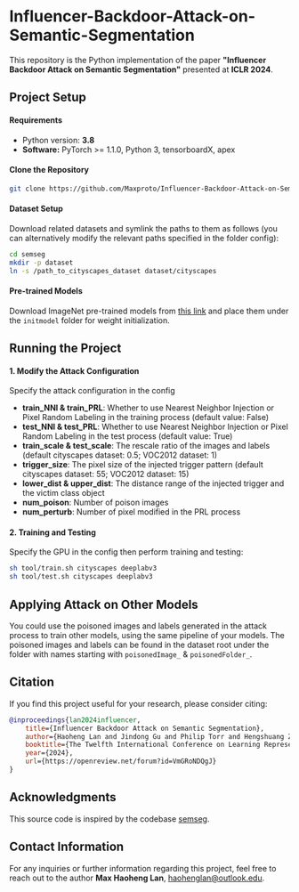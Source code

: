# Influencer-Backdoor-Attack-on-Semantic-Segmentation

This repository is the Python implementation of the paper **"Influencer Backdoor Attack on Semantic Segmentation"** presented at **ICLR 2024**.



## Project Setup

#### Requirements

- Python version: **3.8**
- **Software:** PyTorch >= 1.1.0, Python 3, tensorboardX, apex

#### Clone the Repository

```bash
git clone https://github.com/Maxproto/Influencer-Backdoor-Attack-on-Semantic-Segmentation.git
```

#### Dataset Setup

Download related datasets and symlink the paths to them as follows (you can alternatively modify the relevant paths specified in the folder config):

```bash
cd semseg
mkdir -p dataset
ln -s /path_to_cityscapes_dataset dataset/cityscapes
```

#### Pre-trained Models

Download ImageNet pre-trained models from [this link](https://drive.google.com/open?id=15wx9vOM0euyizq-M1uINgN0_wjVRf9J3) and place them under the `initmodel` folder for weight initialization.



## Running the Project

#### 1. Modify the Attack Configuration

Specify the attack configuration in the config

- **train_NNI & train_PRL**: Whether to use Nearest Neighbor Injection or Pixel Random Labeling in the training process (default value: False)
- **test_NNI & test_PRL**: Whether to use Nearest Neighbor Injection or Pixel Random Labeling in the test process (default value: True)
- **train_scale & test_scale**: The rescale ratio of the images and labels (default cityscapes dataset: 0.5; VOC2012 dataset: 1)
- **trigger_size**: The pixel size of the injected trigger pattern (default cityscapes dataset: 55; VOC2012 dataset: 15)
- **lower_dist & upper_dist**: The distance range of the injected trigger and the victim class object
- **num_poison**: Number of poison images
- **num_perturb**: Number of pixel modified in the PRL process

#### 2. Training and Testing

Specify the GPU in the config then perform training and testing:

```bash
sh tool/train.sh cityscapes deeplabv3
sh tool/test.sh cityscapes deeplabv3
```



## Applying Attack on Other Models

You could use the poisoned images and labels generated in the attack process to train other models, using the same pipeline of your models. The poisoned images and labels can be found in the dataset root under the folder with names starting with `poisonedImage_` & `poisonedFolder_`.



## Citation

If you find this project useful for your research, please consider citing:

```BibTeX
@inproceedings{lan2024influencer,
    title={Influencer Backdoor Attack on Semantic Segmentation},
    author={Haoheng Lan and Jindong Gu and Philip Torr and Hengshuang Zhao},
    booktitle={The Twelfth International Conference on Learning Representations},
    year={2024},
    url={https://openreview.net/forum?id=VmGRoNDQgJ}
}
```



## Acknowledgments

This source code is inspired by the codebase [semseg](https://github.com/hszhao/semseg).



## Contact Information

For any inquiries or further information regarding this project, feel free to reach out to the author **Max Haoheng Lan**, haohenglan@outlook.edu.
